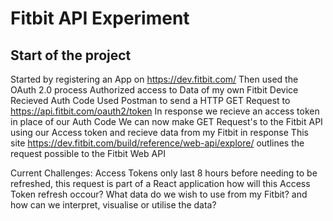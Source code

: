 # Fitbit API Experiment

## Start of the project

Started by registering an App on https://dev.fitbit.com/
Then used the OAuth 2.0 process
Authorized access to Data of my own Fitbit Device
Recieved Auth Code 
Used Postman to send a HTTP GET Request to https://api.fitbit.com/oauth2/token
In response we recieve an access token in place of our Auth Code
We can now make GET Request's to the Fitbit API using our Access token and recieve data from my Fitbit in response
This site https://dev.fitbit.com/build/reference/web-api/explore/ outlines the request possible to the Fitbit Web API

Current Challenges:
Access Tokens only last 8 hours before needing to be refreshed, this request is part of a React application how will this Access Token refresh occour?
What data do we wish to use from my Fitbit? and how can we interpret, visualise or utilise the data?
